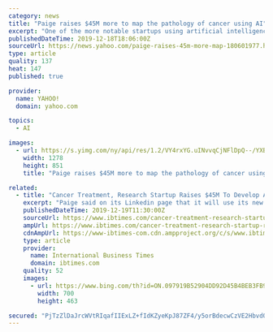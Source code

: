 ```yaml
---
category: news
title: "Paige raises $45M more to map the pathology of cancer using AI"
excerpt: "One of the more notable startups using artificial intelligence ... and inch closer to commercialising its work. Paige-- which applies AI-based methods such as machine learning to better map the pathology of cancer, an essential component of understanding ..."
publishedDateTime: 2019-12-18T18:06:00Z
sourceUrl: https://news.yahoo.com/paige-raises-45m-more-map-180601977.html
type: article
quality: 137
heat: 147
published: true

provider:
  name: YAHOO!
  domain: yahoo.com

topics:
  - AI

images:
  - url: https://s.yimg.com/ny/api/res/1.2/VY4rxYG.uINvvqCjNFlDpQ--/YXBwaWQ9aGlnaGxhbmRlcjt3PTEyODA7aD04NTEuMg--/https://s.yimg.com/uu/api/res/1.2/VjvZwXqPR0RWb6eR0HrBYw--~B/aD0xNzMwO3c9MjYwMDtzbT0xO2FwcGlkPXl0YWNoeW9u/https://media.zenfs.com/en/techcrunch_350/b90680a4ca8e41634221b3433d82e022
    width: 1278
    height: 851
    title: "Paige raises $45M more to map the pathology of cancer using AI"

related:
  - title: "Cancer Treatment, Research Startup Raises $45M To Develop AI Diagnostic Products"
    excerpt: "Paige said on its Linkedin page that it will use its new capital to drive FDA and CE clearances for the products it is looking to bring to the market, which comes in a timely fashion since the company was the first to get FDA breakthrough designation for using AI in oncology pathology. The company also received a CE mark shortly after."
    publishedDateTime: 2019-12-19T11:30:00Z
    sourceUrl: https://www.ibtimes.com/cancer-treatment-research-startup-raises-45m-develop-ai-diagnostic-products-2888594
    ampUrl: https://www.ibtimes.com/cancer-treatment-research-startup-raises-45m-develop-ai-diagnostic-products-2888594?amp=1
    cdnAmpUrl: https://www-ibtimes-com.cdn.ampproject.org/c/s/www.ibtimes.com/cancer-treatment-research-startup-raises-45m-develop-ai-diagnostic-products-2888594?amp=1
    type: article
    provider:
      name: International Business Times
      domain: ibtimes.com
    quality: 52
    images:
      - url: https://www.bing.com/th?id=ON.097919B52904DD92D45B4BEB3FB95871
        width: 700
        height: 463

secured: "PjTzZlDaJrcWVtRIqafIIExLZ+fIdKZyeKpJ87ZF4/y5orBdecwCzVE2HbvdQwukiUvdZFFz47+3Sw5Q8tJITj3VSKD3+SkZjpsTjsMHuISVmFl+1BY/5NgVqR1p3yjtP13uL99gt5bRbCeLlorSbHFpGApnrW23+rdlF46IqQI0hKJ6RHDSnYRKbV36eVslfIYnExNBFRgdOBBzBZAfSgZgwAVMfxFskY8LRVORBAl1nTZSgiK4pN6oDStw9eUZGIyAtzOLZpyH0jjbkBW+Ww==;NAQ4qwq7huhpWJbjyd57Vg=="
---
```


